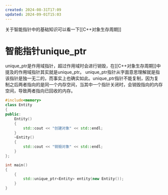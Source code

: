 ```yaml
---
created: 2024-08-31T17:09
updated: 2024-09-01T15:03
---
```

关于智能指针中的基础知识可以看一下[[C++对象生存周期]]
# 智能指针unique_ptr
unique_ptr是作用域指针，超过作用域时会进行销毁，在[[C++对象生存周期]]中提及的作用域指针其实就是unique_ptr。
unique_ptr指针从字面意思理解就是指该指针是独一无二的，而事实上也确实如此。unique_ptr指针不能复制，因为复制之后两者指向的是同一个内存空间，当其中一个指针关闭时，会销毁指向的内存空间，导致两者指向已回收的内存。
```cpp
#include<memory>
class Entity
{
public:
    Entity()
    {
        std::cout << "创建对象" << std::endl;
    }
    ~Entity()
    {
        std::cout << "销毁对象" << std::endl;
    }
};

int main()
{
    {
        std::unique_ptr<Entity> entity(new Entity());
    }
}
```